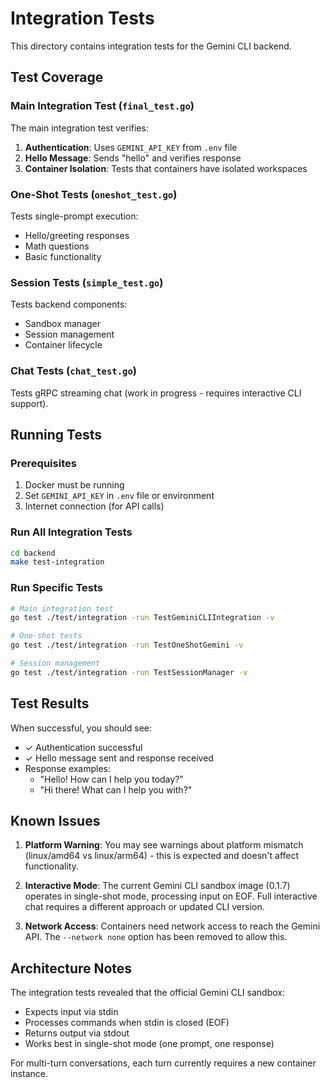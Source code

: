 # Integration Tests

This directory contains integration tests for the Gemini CLI backend.

## Test Coverage

### Main Integration Test (`final_test.go`)

The main integration test verifies:
1. **Authentication**: Uses `GEMINI_API_KEY` from `.env` file
2. **Hello Message**: Sends "hello" and verifies response
3. **Container Isolation**: Tests that containers have isolated workspaces

### One-Shot Tests (`oneshot_test.go`)

Tests single-prompt execution:
- Hello/greeting responses
- Math questions
- Basic functionality

### Session Tests (`simple_test.go`)

Tests backend components:
- Sandbox manager
- Session management
- Container lifecycle

### Chat Tests (`chat_test.go`)

Tests gRPC streaming chat (work in progress - requires interactive CLI support).

## Running Tests

### Prerequisites

1. Docker must be running
2. Set `GEMINI_API_KEY` in `.env` file or environment
3. Internet connection (for API calls)

### Run All Integration Tests

```bash
cd backend
make test-integration
```

### Run Specific Tests

```bash
# Main integration test
go test ./test/integration -run TestGeminiCLIIntegration -v

# One-shot tests
go test ./test/integration -run TestOneShotGemini -v

# Session management
go test ./test/integration -run TestSessionManager -v
```

## Test Results

When successful, you should see:
- ✓ Authentication successful
- ✓ Hello message sent and response received
- Response examples:
  - "Hello! How can I help you today?"
  - "Hi there! What can I help you with?"

## Known Issues

1. **Platform Warning**: You may see warnings about platform mismatch (linux/amd64 vs linux/arm64) - this is expected and doesn't affect functionality.

2. **Interactive Mode**: The current Gemini CLI sandbox image (0.1.7) operates in single-shot mode, processing input on EOF. Full interactive chat requires a different approach or updated CLI version.

3. **Network Access**: Containers need network access to reach the Gemini API. The `--network none` option has been removed to allow this.

## Architecture Notes

The integration tests revealed that the official Gemini CLI sandbox:
- Expects input via stdin
- Processes commands when stdin is closed (EOF)
- Returns output via stdout
- Works best in single-shot mode (one prompt, one response)

For multi-turn conversations, each turn currently requires a new container instance.
